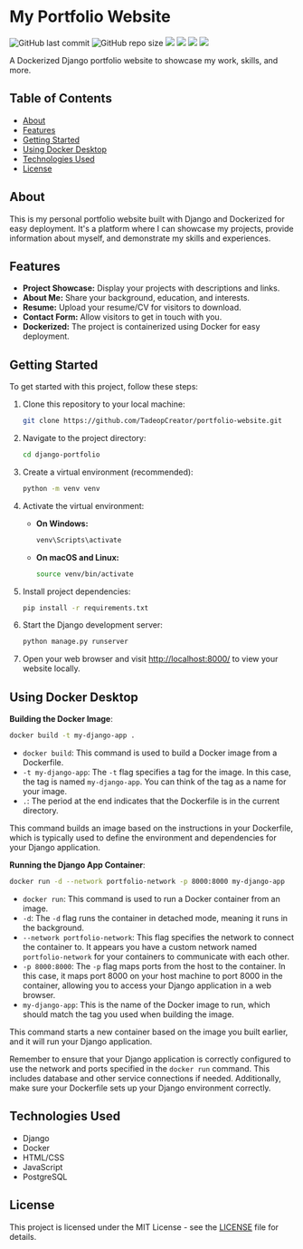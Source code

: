 # My Portfolio Website

![GitHub last commit](https://img.shields.io/github/last-commit/TadeopCreator/portfolio-website)
![GitHub repo size](https://img.shields.io/github/repo-size/TadeopCreator/portfolio-website) <img src="https://img.shields.io/badge/Django-092E20?style=for-the-badge&logo=django&logoColor=green"/> <img src="https://img.shields.io/badge/Docker-2CA5E0?style=for-the-badge&logo=docker&logoColor=white"/> <img src="https://img.shields.io/badge/Amazon AWS-FF9900?style=for-the-badge&logo=amazonaws&logoColor=white"/> [<img src="https://img.shields.io/badge/LinkedIn-0077B5?style=for-the-badge&logo=linkedin&logoColor=white"/>](https://www.linkedin.com/in/tadeo-deluca/)

A Dockerized Django portfolio website to showcase my work, skills, and more.

## Table of Contents

- [About](#about)
- [Features](#features)
- [Getting Started](#getting-started)
- [Using Docker Desktop](#using-docker-desktop)
- [Technologies Used](#technologies-used)
- [License](#license)

## About

This is my personal portfolio website built with Django and Dockerized for easy deployment. It's a platform where I can showcase my projects, provide information about myself, and demonstrate my skills and experiences.

## Features

- **Project Showcase:** Display your projects with descriptions and links.
- **About Me:** Share your background, education, and interests.
- **Resume:** Upload your resume/CV for visitors to download.
- **Contact Form:** Allow visitors to get in touch with you.
- **Dockerized:** The project is containerized using Docker for easy deployment.

## Getting Started

To get started with this project, follow these steps:

1. Clone this repository to your local machine:

   ```bash
   git clone https://github.com/TadeopCreator/portfolio-website.git
   ```

2. Navigate to the project directory:

   ```bash
   cd django-portfolio
   ```

3. Create a virtual environment (recommended):

   ```bash
   python -m venv venv
   ```

4. Activate the virtual environment:

   - **On Windows:**

     ```bash
     venv\Scripts\activate
     ```

   - **On macOS and Linux:**

     ```bash
     source venv/bin/activate
     ```

5. Install project dependencies:

   ```bash
   pip install -r requirements.txt
   ```

6. Start the Django development server:

   ```bash
   python manage.py runserver
   ```

7. Open your web browser and visit [http://localhost:8000/](http://localhost:8000/) to view your website locally.

## Using Docker Desktop

**Building the Docker Image**:

   ```bash
   docker build -t my-django-app .
   ```

   - `docker build`: This command is used to build a Docker image from a Dockerfile.
   - `-t my-django-app`: The `-t` flag specifies a tag for the image. In this case, the tag is named `my-django-app`. You can think of the tag as a name for your image.
   - `.`: The period at the end indicates that the Dockerfile is in the current directory.

   This command builds an image based on the instructions in your Dockerfile, which is typically used to define the environment and dependencies for your Django application.

**Running the Django App Container**:

   ```bash
   docker run -d --network portfolio-network -p 8000:8000 my-django-app
   ```

   - `docker run`: This command is used to run a Docker container from an image.
   - `-d`: The `-d` flag runs the container in detached mode, meaning it runs in the background.
   - `--network portfolio-network`: This flag specifies the network to connect the container to. It appears you have a custom network named `portfolio-network` for your containers to communicate with each other.
   - `-p 8000:8000`: The `-p` flag maps ports from the host to the container. In this case, it maps port 8000 on your host machine to port 8000 in the container, allowing you to access your Django application in a web browser.
   - `my-django-app`: This is the name of the Docker image to run, which should match the tag you used when building the image.

   This command starts a new container based on the image you built earlier, and it will run your Django application.

Remember to ensure that your Django application is correctly configured to use the network and ports specified in the `docker run` command. This includes database and other service connections if needed. Additionally, make sure your Dockerfile sets up your Django environment correctly.

## Technologies Used

- Django
- Docker
- HTML/CSS
- JavaScript
- PostgreSQL

## License

This project is licensed under the MIT License - see the [LICENSE](LICENSE) file for details.
